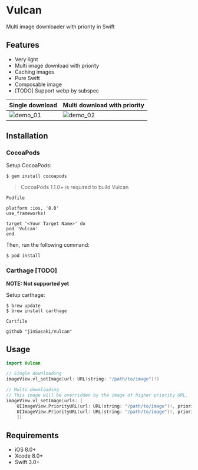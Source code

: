 # Vulcan
Multi image downloader with priority in Swift

## Features
- Very light
- Multi image download with priority
- Caching images
- Pure Swift
- Composable image
- [TODO] Support webp by subspec

Single download | Multi download with priority
--- | ---
![demo_01](https://github.com/jinSasaki/Vulcan/raw/master/assets/demo_01.gif) | ![demo_02](https://github.com/jinSasaki/Vulcan/raw/master/assets/demo_02.gif)

## Installation

### CocoaPods
Setup CocoaPods:

```
$ gem install cocoapods
```

> CocoaPods 1.1.0+ is required to build Vulcan

`Podfile`
```
platform :ios, '8.0'
use_frameworks!

target '<Your Target Name>' do
pod 'Vulcan'
end

```

Then, run the following command:

```
$ pod install
```


### Carthage **[TODO]**
**NOTE: Not supported yet**  

Setup carthage:

```
$ brew update
$ brew install carthage
```

`Cartfile`
```
github "jinSasaki/Vulcan"
```


## Usage

```swift
import Vulcan

// Single downloading
imageView.vl_setImage(url: URL(string: "/path/to/image")!)

// Multi downloading
// This image will be overridden by the image of higher priority URL.
imageView.vl_setImage(urls: [
    UIImageView.PriorityURL(url: URL(string: "/path/to/image")!, priority: 100),
    UIImageView.PriorityURL(url: URL(string: "/path/to/image")!, priority: 1000)
    ])
```

## Requirements
- iOS 8.0+
- Xcode 8.0+
- Swift 3.0+
